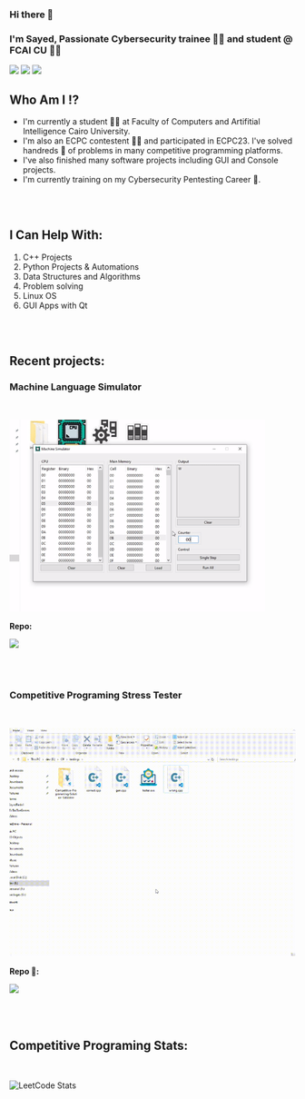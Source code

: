 ### Hi there 👋
### I'm Sayed, Passionate Cybersecurity trainee 👩‍💻 and student @ FCAI CU 👨‍🎓

[<img src="https://img.shields.io/badge/-SayedReda1-black?style=flat&logo=github">](https://github.com/SayedReda1) 
[<img src="https://img.shields.io/badge/-Sayed%20Reda-blue?style=flat&logo=linkedin">](https://www.linkedin.com/in/sayed-reda-34ba571b8/) 
[<img src="https://img.shields.io/badge/-SayedReda0-black?style=flat&logo=x">](https://twitter.com/SayedReda0)


## Who Am I ⁉
- I'm currently a student 👨‍🎓 at Faculty of Computers and Artifitial Intelligence Cairo University. 
- I'm also an ECPC contestent 👨‍💻 and participated in ECPC23. I've solved handreds 💯 of problems in many competitive programming platforms. 
- I've also finished many software projects including GUI and Console projects. 
- I'm currently training on my Cybersecurity Pentesting Career 🔐.
<br>
<br>

## I Can Help With:
1. C++ Projects
2. Python Projects & Automations
3. Data Structures and Algorithms
4. Problem solving
5. Linux OS
6. GUI Apps with Qt
<br>
<br>

## Recent projects:
### Machine Language Simulator
<br>

![app gif overview](overviews/voleMachine.gif)
<br>

**Repo:**

[![](https://img.shields.io/badge/-MachineSimulatorGui-4E9F3D?style=flat&logo=github&labelColor=black
)](https://github.com/SayedReda1/MachineSimulatorGui.git)

<br>
<br>

### Competitive Programing Stress Tester
<br>

![script gif overview](overviews/stress-tester.gif)
<br>

**Repo 🔗:** 

[![](https://img.shields.io/badge/-Stress_Tester-1C82AD?style=flat&logo=github&labelColor=black
)](https://github.com/SayedReda1/Competitive-Programming-Stress-Tester.git)

<br>
<br>

## Competitive Programing Stats:
<br>

![LeetCode Stats](https://leetcard.jacoblin.cool/sayed_reda?theme=dark&font=Acme&ext=heatmap)
<br>
<br>
